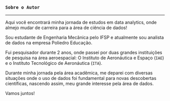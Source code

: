 ### `Sobre o Autor`
---
Aqui você encontrará minha jornada de estudos em data analytics, onde almejo mudar de carreira para a área de ciência de dados!


Sou estudante de Engenharia Mecânica pelo IFSP e atualmente sou analista de dados na empresa Poliedro Educação. 


Fui pesquisador durante 2 anos, onde passei por duas grandes instituições de pesquisa na área aeroespacial: O Instituto de Aeronáutica e Espaço (`IAE`) e o Instituto Tecnológico de Aeronáutica (`ITA`).


Durante minha jornada pela área acadêmica, me deparei com diversas situações onde o uso de dados foi fundamental para novas descobertas científicas, nascendo assim, meu grande interesse pela área de dados.


Vamos juntos!
